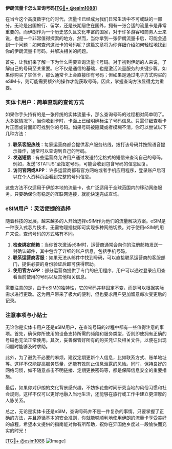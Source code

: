**伊朗流量卡怎么查询号码[[TG💪+ @esim1088](https://t.me/s/esim1088)]**

在当今这个高度数字化的时代，流量卡已经成为我们日常生活中不可或缺的一部分。无论是出国旅行、留学，还是长期居住在国外，拥有一张合适的流量卡是非常重要的。而伊朗作为一个历史悠久且文化丰富的国家，对于许多游客和商务人士来说，也是一个非常值得探索的地方。然而，当你拿到一张伊朗流量卡后，可能会遇到一个问题：如何查询这张卡的号码呢？这篇文章将为你详细介绍如何轻松地找到你的伊朗流量卡号码，并解决相关的问题。

首先，让我们来了解一下为什么需要查询流量卡号码。对于初到伊朗的人来说，了解自己的号码至关重要。它不仅是通信的基础，也是激活流量服务的关键步骤。如果你购买了实体卡，那么通常卡上会直接印有号码；但如果是通过电子方式购买的eSIM卡，则可能需要额外的操作才能获取号码。因此，掌握查询方法显得尤为重要。

### 实体卡用户：简单直观的查询方式

如果你手头持有的是一张传统的实体流量卡，那么查询号码的过程相对简单明了。大多数情况下，当你收到卡时，卡面上已经明确标注了号码信息。只需仔细查看卡片正面或背面即可找到你的号码。如果号码被隐藏或者模糊不清，你可以尝试以下几种方法：

1. **联系客服热线**：每家运营商都会提供客户服务热线，拨打该号码并按照语音提示操作，通常可以查询到自己的号码。
2. **发送短信**：有些运营商允许用户通过发送特定格式的短信来查询自己的号码。例如，发送“STATUS”至指定号码，可能会收到包含号码的信息回复。
3. **访问官网或APP**：许多运营商都有官方网站或者手机应用程序，登录账户后可以在个人资料页面看到完整的号码信息。

这些方法不仅适用于伊朗本地的流量卡，也广泛适用于全球范围内的移动网络服务。只要确保你有稳定的互联网连接，就能快速完成查询。

### eSIM用户：灵活便捷的选择

随着科技的发展，越来越多的人开始选择eSIM作为他们的流量解决方案。eSIM是一种嵌入式芯片技术，无需物理插拔即可实现多种网络切换。对于使用eSIM的用户来说，查询号码的方式略有不同。

1. **检查绑定邮箱**：当你首次激活eSIM时，运营商通常会向你的注册邮箱发送一封确认邮件，其中包含了详细的账户信息，包括手机号码。
2. **联系运营商客服**：如果无法从邮件中找到号码，可以直接联系运营商的客服部门，提供必要的身份验证后即可获得帮助。
3. **使用官方APP**：部分运营商提供了专门的应用程序，用户可以通过登录应用查看当前使用的号码以及其他相关信息。

需要注意的是，由于eSIM的独特性，它的号码并非固定不变，而是可以根据实际需求进行更改。这为用户带来了极大的便利，但也要求用户更加留意每次变更后的记录。

### 注意事项与小贴士

无论你是实体卡用户还是eSIM用户，在查询号码的过程中都有一些值得注意的事项。首先，确保你所使用的设备支持所需的频段和服务类型，否则即使拥有正确的号码也无法正常使用。其次，妥善保管好所有的购买凭证及相关文件，以便在出现问题时能够及时求助。

此外，为了避免不必要的麻烦，建议定期更新个人信息，比如联系方式、账单地址等。这样不仅能提高服务质量，还能有效防止信息泄露的风险。同时，保持良好的网络习惯，如不随意点击不明链接、定期更换密码等，都是保障信息安全的重要措施。

最后，如果你对伊朗的文化背景感兴趣，不妨多花些时间研究当地的风俗习惯和社会规则。这样不仅可以更好地融入当地生活，还能够在旅行或工作中建立更深厚的人脉关系。

总之，无论是实体卡还是eSIM，查询号码并不是一件复杂的事情。只要掌握了正确的方法，并且遵循基本的安全准则，你就能够顺利地使用伊朗的流量卡享受美好的旅程。希望本文提供的指南能对你有所帮助，祝你在异国他乡度过一段愉快而充实的时光！

[[TG💪+ @esim1088](https://t.me/s/esim1088) ![Image](https://i.postimg.cc/4NQfJmqS/Snipaste-2025-05-13-00-14-12.png)]